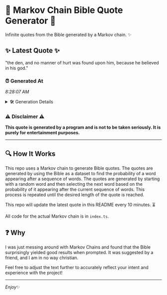# 📖 Markov Chain Bible Quote Generator 📖

Infinite quotes from the Bible generated by a Markov chain. ✨

## ✨ Latest Quote ✨
"the den, and no manner of hurt was found upon him, because he believed in his god."

### ⏰ Generated At
*8:28:07 AM*

<details>
    <summary>🛠️ Generation Details</summary>
    <p>
        <strong>🌱 Seed:</strong> the<br>
        <strong>🔄 Iterations:</strong> 16<br>
        <strong>📜 Context History:</strong><br>[ the ]: den,<br>[ the, den, ]: and<br>[ the, den,, and ]: no<br>[ the, den,, and, no ]: manner<br>[ the, den,, and, no, manner ]: of<br>[ the, den,, and, no, manner, of ]: hurt<br>[ den,, and, no, manner, of, hurt ]: was<br>[ and, no, manner, of, hurt, was ]: found<br>[ no, manner, of, hurt, was, found ]: upon<br>[ manner, of, hurt, was, found, upon ]: him,<br>[ of, hurt, was, found, upon, him, ]: because<br>[ hurt, was, found, upon, him,, because ]: he<br>[ was, found, upon, him,, because, he ]: believed<br>[ found, upon, him,, because, he, believed ]: in<br>[ upon, him,, because, he, believed, in ]: his<br>[ him,, because, he, believed, in, his ]: god.<br>
    </p>
</details>

### ⚠️ Disclaimer ⚠️
**This quote is generated by a program and is not to be taken seriously. It is purely for entertainment purposes.**

---

## 🔍 How It Works

This repo uses a Markov chain to generate Bible quotes. The quotes are generated by using the Bible as a dataset to find the probability of a word appearing after a sequence of words. The quotes are generated by starting with a random word and then selecting the next word based on the probability of it appearing after the current sequence of words. This process is repeated until the desired length of the quote is reached.

This repo will update the latest quote in this README every 10 minutes. ⏳

All code for the actual Markov chain is in `index.ts`.

## ❓ Why

I was just messing around with Markov Chains and found that the Bible surprisingly yielded good results when prompted. 
It was suggested by a friend, and I am in no way christian.

Feel free to adjust the text further to accurately reflect your intent and experience with the project!

---

*Enjoy*✨
